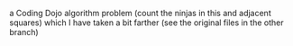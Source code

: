 a Coding Dojo algorithm problem (count the ninjas in this and adjacent squares) which I have taken a bit farther (see the original files in the other branch)